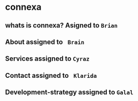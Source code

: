 # connexa
## whats is connexa? Asigned to `Brian` 









## About assigned to ` Brain`



## Services assigned to `Cyraz`

## Contact assigned to ` Klarida`


## Development-strategy  assigned to `Galal`
